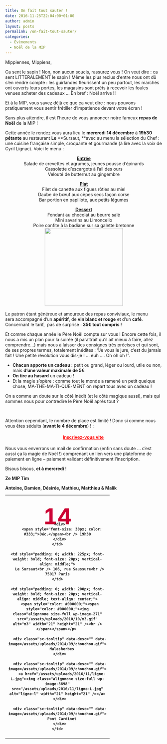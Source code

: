 ```yaml
---
title: On fait tout sauter !
date: 2016-11-25T22:04:00+01:00
author: admin
layout: posts
permalink: /on-fait-tout-sauter/
categories:
  - Evènements
  - Noël de la MIP
---
```

Mippiennes, Mippiens,

Ca sent le sapin ! Non, non aucun soucis, rassurez vous ! On veut dire : ca sent LITTERALEMENT le sapin ! Même les plus reclus d&#8217;entre nous ont dû s&#8217;en rendre compte : les guirlandes fleurissent un peu partout, les marchés ont ouverts leurs portes, les magasins sont prêts à recevoir les foules venues acheter des cadeaux &#8230; En bref : Noël arrive !!

Et à la MIP, vous savez déjà ce que ça veut dire : nous pouvons pratiquement vous sentir frétiller d&#8217;impatience devant votre écran !

Sans plus attendre, il est l&#8217;heure de vous annoncer notre fameux **repas de Noël** de la MIP !

Cette année le rendez vous aura lieu le **mercredi 14 décembre** à **19h30 pétante** au restaurant **Le** **Sursaut, **avec au menu la sélection du Chef : une cuisine française simple, croquante et gourmande (à lire avec la voix de Cyril Lignac). Voici le menu :

<p style="text-align: center;">
  <span style="text-decoration: underline;"><strong>Entrée</strong></span><br /> Salade de crevettes et agrumes, jeunes pousse d&#8217;épinards<br /> Cassolette d&#8217;escargots à l&#8217;ail des ours<br /> Velouté de butternut au gingembre
</p>

<p style="text-align: center;">
  <strong><span style="text-decoration: underline;">Plat</span></strong><br /> Filet de canette aux figues rôties au miel<br /> Daube de bœuf aux cèpes secs façon corse<br /> Bar portion en papillote, aux petits légumes
</p>

<p style="text-align: center;">
  <strong><span style="text-decoration: underline;">Dessert</span></strong><br /> Fondant au chocolat au beurre salé<br /> Mini savarins au Limoncello<br /> Poire confite à la badiane sur sa galette bretonne<img class="aligncenter size-full" src="https://s3-media4.fl.yelpcdn.com/bphoto/ZxMzckJ5qH7XQ0pU0A8FVw/ls.jpg" alt="" width="250" height="250" />
</p>

Le patron étant généreux et amoureux des repas conviviaux, le menu sera accompagné d&#8217;un **apéritif**, de **vin blanc et rouge** et d&#8217;un **café**. Concernant le tarif,  pas de surprise : **35€ tout compris** !

Et comme chaque année le Père Noël compte sur vous ! Encore cette fois, il nous a mis un plan pour la soirée (il paraîtrait qu&#8217;il ait mieux à faire, allez comprendre&#8230;) mais nous à laisser des consignes très précises et qui sont, de ses propres termes, totalement inédites : &#8220;Je vous le jure, c&#8217;est du jamais fait ! Une petite révolution vous dis-je ! &#8230; euh &#8230;. Oh oh oh !&#8221;.

  * **Chacun apporte un cadeau :** petit ou grand, léger ou lourd, utile ou non, mais **d&#8217;une valeur maximale de 5€**
  * **On tire au hasard** un cadeau !
  * Et la magie s&#8217;opère : comme tout le monde a ramené un petit quelque chose, MA-THE-MA-TI-QUE-MENT on repart tous avec un cadeau !

On a comme un doute sur le côté inédit (et le côté magique aussi), mais qui sommes nous pour contredire le Père Noël après tout ?

&nbsp;

Attention cependant, le nombre de place est limité ! Donc si comme nous vous êtes séduits (**avant le 4 décembre**) ! :

<h4 style="text-align: center;">
  <strong><span style="text-decoration: underline; color: #ff0000;">I<a style="color: #ff0000;" href="https://docs.google.com/forms/d/e/1FAIpQLScHyFLzyqIkye3zIxTN0W79HjThbIWJDJ4bw1fzKJ8ptXNlpg/viewform">nscrivez-vous vite</a></span> </strong>
</h4>

Nous vous enverrons un mail de confirmation (enfin sans doute &#8230; c&#8217;est aussi ça la magie de Noël !) comprenant un lien vers une plateforme de paiement en ligne &#8211; paiement validant définitivement l&#8217;inscription.

Bisous bisous, **et à mercredi** !

**Ze MIP Tim**

**Antoine, Damien, Désirée, Mathieu, Matthieu & Malik**

<table style="font-weight: bold; vertical-align: middle; padding: 0;">
  <tr>
    <td style="padding: 10px; width: 120px; font-weight: bold; vertical-align: middle; text-align: center;">
      <div style="height: 45px; font-size: 70px; color: #cc0033; margin-top: 15px;">
        14
      </div>
      
      <div>
        <span style="font-size: 30px; color: #333;">Déc.</span><br /> 19h30
      </div>
    </td>
    
    <td style="padding: 0; width: 225px; font-weight: bold; font-size: 20px; vertical-align: middle;">
      Le Sursaut<br /> 106, rue Saussure<br /> 75017 Paris
    </td>
    
    <td style="padding: 0; width: 200px; font-weight: bold; font-size: 20px; vertical-align: middle; text-align: center;">
      <span style="color: #000000;"><span style="color: #000000;"><img class="alignnone size-full wp-image-271" src="/assets/uploads/2010/10/m3.gif" alt="m3" width="21" height="21" /><br /> </span></span></p> 
      
      <div class="sc-tooltip" data-desc="" data-image=/assets/uploads/2014/09/chouchou.gif">
        Malesherbes
      </div>
      
      <div class="sc-tooltip" data-desc="" data-image=/assets/uploads/2014/09/chouchou.gif">
        <a href="/assets/uploads/2016/11/ligne-L.jpg"><img class="alignnone size-full wp-image-3898" src="/assets/uploads/2016/11/ligne-L.jpg" alt="ligne-l" width="21" height="21" /></a>
      </div>
      
      <div class="sc-tooltip" data-desc="" data-image=/assets/uploads/2014/09/chouchou.gif">
        Pont Cardinet
      </div>
    </td>
  </tr>
</table>
